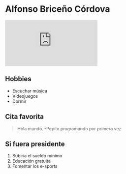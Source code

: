 # Alfonso Briceño Córdova

![Foto de Alfonso](https://www.facebook.com/photo.php?fbid=533440440091688&set=a.109363735832696&type=3&source=11&referrer_profile_id=100002772103996 "Foto de Alfonso")

## Hobbies

* Escuchar música
* Videojuegos
* Dormir

## Cita favorita

> Hola mundo. -Pepito programando por primera vez


## Si fuera presidente

1. Subiría el sueldo mínimo
2. Educación gratuita
3. Fomentar los e-sports